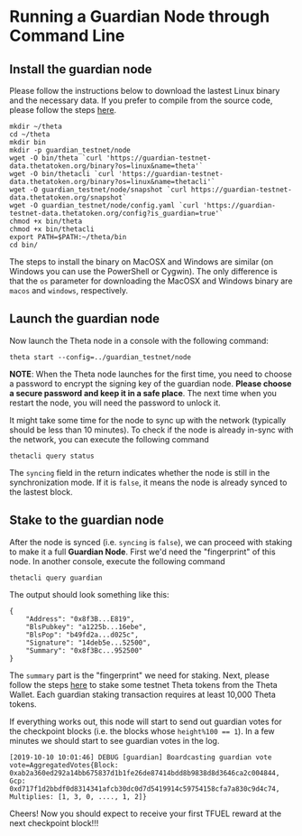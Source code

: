 # Running a Guardian Node through Command Line

## Install the guardian node

Please follow the instructions below to download the lastest Linux binary and the necessary data. If you prefer to compile from the source code, please follow the steps [here](https://github.com/thetatoken/guardian-testnet-guide/blob/master/COMPILE.md#install-guardian-node-from-source-code).

```
mkdir ~/theta
cd ~/theta
mkdir bin
mkdir -p guardian_testnet/node
wget -O bin/theta `curl 'https://guardian-testnet-data.thetatoken.org/binary?os=linux&name=theta'`
wget -O bin/thetacli `curl 'https://guardian-testnet-data.thetatoken.org/binary?os=linux&name=thetacli'`
wget -O guardian_testnet/node/snapshot `curl https://guardian-testnet-data.thetatoken.org/snapshot`
wget -O guardian_testnet/node/config.yaml `curl 'https://guardian-testnet-data.thetatoken.org/config?is_guardian=true'`
chmod +x bin/theta
chmod +x bin/thetacli
export PATH=$PATH:~/theta/bin
cd bin/
```

The steps to install the binary on MacOSX and Windows are similar (on Windows you can use the PowerShell or Cygwin). The only difference is that the `os` parameter for downloading the MacOSX and Windows binary are `macos` and `windows`, respectively.

## Launch the guardian node

Now launch the Theta node in a console with the following command:

```
theta start --config=../guardian_testnet/node
```

**NOTE**: When the Theta node launches for the first time, you need to choose a password to encrypt the signing key of the guardian node. **Please choose a secure password and keep it in a safe place**. The next time when you restart the node, you will need the password to unlock it.

It might take some time for the node to sync up with the network (typically should be less than 10 minutes). To check if the node is already in-sync with the network, you can execute the following command

```
thetacli query status
```

The `syncing` field in the return indicates whether the node is still in the synchronization mode. If it is `false`, it means the node is already synced to the lastest block.

## Stake to the guardian node

After the node is synced (i.e. `syncing` is `false`), we can proceed with staking to make it a full **Guardian Node**. First we'd need the "fingerprint" of this node. In another console, execute the following command

```
thetacli query guardian
```

The output should look something like this:

```
{
    "Address": "0x8f3B...E819",
    "BlsPubkey": "a1225b...16ebe",
    "BlsPop": "b49fd2a...d025c",
    "Signature": "14deb5e...52500",
    "Summary": "0x8f3Bc...952500"
}
```

The `summary` part is the "fingerprint" we need for staking. Next, please follow the steps [here]() to stake some testnet Theta tokens from the Theta Wallet. Each guardian staking transaction requires at least 10,000 Theta tokens.

If everything works out, this node will start to send out guardian votes for the checkpoint blocks (i.e. the blocks whose `height%100 == 1`). In a few minutes we should start to see guardian votes in the log.

```
[2019-10-10 10:01:46] DEBUG [guardian] Boardcasting guardian vote vote=AggregatedVotes{Block: 0xab2a360ed292a14bb675837d1b1fe26de87414bdd8b9838d8d3646ca2c004844, Gcp: 0xd717f1d2bbdf0d8314341afcb30dc0d7d5419914c59754158cfa7a830c9d4c74,  Multiplies: [1, 3, 0, ...., 1, 2]}
```

Cheers! Now you should expect to receive your first TFUEL reward at the next checkpoint block!!!

